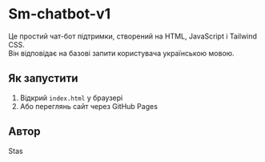 # Sm-chatbot-v1

Це простий чат-бот підтримки, створений на HTML, JavaScript і Tailwind CSS.  
Він відповідає на базові запити користувача українською мовою.

## Як запустити

1. Відкрий `index.html` у браузері
2. Або переглянь сайт через GitHub Pages

## Автор

Stas
